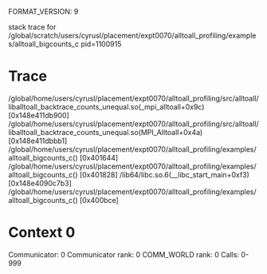FORMAT_VERSION: 9

stack trace for /global/scratch/users/cyrusl/placement/expt0070/alltoall_profiling/examples/alltoall_bigcounts_c pid=1100915

# Trace

/global/home/users/cyrusl/placement/expt0070/alltoall_profiling/src/alltoall/liballtoall_backtrace_counts_unequal.so(_mpi_alltoall+0x9c) [0x148e411db900]
/global/home/users/cyrusl/placement/expt0070/alltoall_profiling/src/alltoall/liballtoall_backtrace_counts_unequal.so(MPI_Alltoall+0x4a) [0x148e411dbbb1]
/global/home/users/cyrusl/placement/expt0070/alltoall_profiling/examples/alltoall_bigcounts_c() [0x401644]
/global/home/users/cyrusl/placement/expt0070/alltoall_profiling/examples/alltoall_bigcounts_c() [0x401828]
/lib64/libc.so.6(__libc_start_main+0xf3) [0x148e4090c7b3]
/global/home/users/cyrusl/placement/expt0070/alltoall_profiling/examples/alltoall_bigcounts_c() [0x400bce]

# Context 0

Communicator: 0
Communicator rank: 0
COMM_WORLD rank: 0
Calls: 0-999


